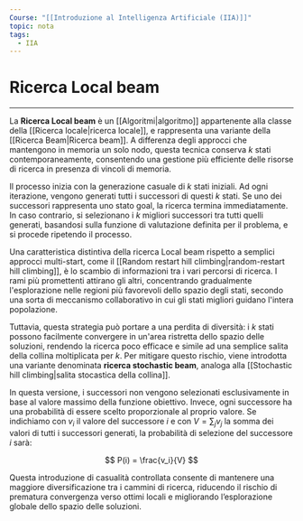 ```yaml
---
Course: "[[Introduzione al Intelligenza Artificiale (IIA)]]"
topic: nota
tags:
  - IIA
---
```

# Ricerca Local beam
---
La **Ricerca Local beam** è un [[Algoritmi|algoritmo]] appartenente alla classe della [[Ricerca locale|ricerca locale]], e rappresenta una variante della [[Ricerca Beam|Ricerca beam]]. A differenza degli approcci che mantengono in memoria un solo nodo, questa tecnica conserva $k$ stati contemporaneamente, consentendo una gestione più efficiente delle risorse di ricerca in presenza di vincoli di memoria.

Il processo inizia con la generazione casuale di $k$ stati iniziali. Ad ogni iterazione, vengono generati tutti i successori di questi $k$ stati. Se uno dei successori rappresenta uno stato goal, la ricerca termina immediatamente. In caso contrario, si selezionano i $k$ migliori successori tra tutti quelli generati, basandosi sulla funzione di valutazione definita per il problema, e si procede ripetendo il processo.

Una caratteristica distintiva della ricerca Local beam rispetto a semplici approcci multi-start, come il [[Random restart hill climbing|random-restart hill climbing]], è lo scambio di informazioni tra i vari percorsi di ricerca. I rami più promettenti attirano gli altri, concentrando gradualmente l'esplorazione nelle regioni più favorevoli dello spazio degli stati, secondo una sorta di meccanismo collaborativo in cui gli stati migliori guidano l'intera popolazione.

Tuttavia, questa strategia può portare a una perdita di diversità: i $k$ stati possono facilmente convergere in un'area ristretta dello spazio delle soluzioni, rendendo la ricerca poco efficace e simile ad una semplice salita della collina moltiplicata per $k$. Per mitigare questo rischio, viene introdotta una variante denominata **ricerca stochastic beam**, analoga alla [[Stochastic hill climbing|salita stocastica della collina]].

In questa versione, i successori non vengono selezionati esclusivamente in base al valore massimo della funzione obiettivo. Invece, ogni successore ha una probabilità di essere scelto proporzionale al proprio valore. Se indichiamo con $v_i$ il valore del successore $i$ e con $V = \sum_j v_j$ la somma dei valori di tutti i successori generati, la probabilità di selezione del successore $i$ sarà:

$$
P(i) = \frac{v_i}{V}
$$

Questa introduzione di casualità controllata consente di mantenere una maggiore diversificazione tra i cammini di ricerca, riducendo il rischio di prematura convergenza verso ottimi locali e migliorando l’esplorazione globale dello spazio delle soluzioni.
